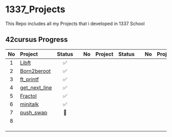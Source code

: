 # 1337_Projects
This Repo includes all my Projects that i developed in 1337 School
## 42cursus Progress 
| No  | Project                                     | Status |   | No  | Project                                   | Status |   | No  | Project                        | Status |
| :-: | :------------------------------------------ | :----: | - | :-: | :---------------------------------------- | :----: | - | :-: | :----------------------------- | :----: |
| 1   | [Libft](../42-libft)                  | ✅     |   | |                                      |      |   |  |                    |       |
| 2   | [Born2beroot](../42-born2beroot)      | ✅     |   |  |                                    |     |   |   |                 |       |
| 3   | [ft_printf](../42-ft_printf)          | ✅     |   |  | |     |   |  |                         |       |
| 4   | [get_next_line](../42-get_next_line)  | ✅     |   |   | |     |   |  |                      |       |
| 5  |         [Fractol](../../../42-so_long)                             | ✅   |   |   |  |     |   |  |                     |       |
| 6  |    [minitalk](../../../42-minitalk)           | ✅     |   |   |  |    |   |  |              |       |
| 7  |    [push_swap](../../../42-push_swap)        | 📝   |   |   |                              |     |   |     |                                |       |
| 8  |                                       |      |   |   |                              |     |   |     |                                |       |
|    |          |       |   |   |                              |     |   |     |                                |       |
| |  |     |   |   |                             |     |   |     |                                |       |
|   |     |    |   |  |                              |     |   |   |  |       |
